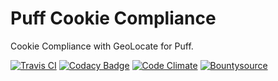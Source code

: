 # Puff Cookie Compliance

Cookie Compliance with GeoLocate for Puff.

[![Travis CI](https://api.travis-ci.org/eustasy/puff-cookiecompliance.svg)](https://travis-ci.org/eustasy/puff-cookiecompliance)
[![Codacy Badge](https://api.codacy.com/project/badge/grade/52ccf33f32334e0f8239254e4c142310)](https://www.codacy.com/app/lewisgoddard/puff-cookiecompliance)
[![Code Climate](https://codeclimate.com/github/eustasy/puff-cookiecompliance/badges/gpa.svg)](https://codeclimate.com/github/eustasy/puff-cookiecompliance)
[![Bountysource](https://www.bountysource.com/badge/tracker?tracker_id=22270209)](https://www.bountysource.com/teams/eustasy/issues?tracker_ids=22270209)
